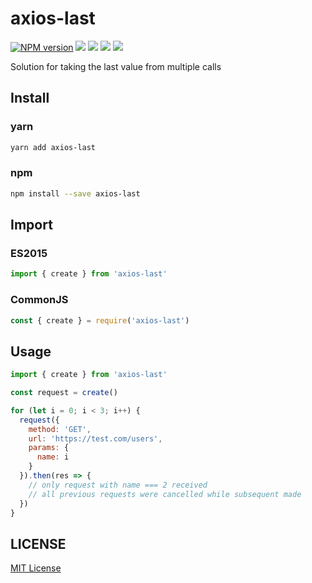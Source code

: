 # axios-last

[![NPM version][npm-image]][npm-url]
![][travis-url]
![][david-url]
![][dt-url]
![][license-url]

Solution for taking the last value from multiple calls

## Install

### yarn

```bash
yarn add axios-last
```

### npm

```bash
npm install --save axios-last
```

## Import

### ES2015

```javascript
import { create } from 'axios-last'
```

### CommonJS

```javascript
const { create } = require('axios-last')
```

## Usage

```javascript
import { create } from 'axios-last'

const request = create()

for (let i = 0; i < 3; i++) {
  request({
    method: 'GET',
    url: 'https://test.com/users',
    params: {
      name: i
    }
  }).then(res => {
    // only request with name === 2 received
    // all previous requests were cancelled while subsequent made
  })
}
```

## LICENSE

[MIT License](https://raw.githubusercontent.com/leftstick/axios-last/master/LICENSE)

[npm-url]: https://npmjs.org/package/axios-last
[npm-image]: https://badge.fury.io/js/axios-last.png
[travis-url]: https://api.travis-ci.org/leftstick/axios-last.svg?branch=master
[david-url]: https://david-dm.org/leftstick/axios-last.png
[dt-url]: https://img.shields.io/npm/dt/axios-last.svg
[license-url]: https://img.shields.io/npm/l/axios-last.svg
